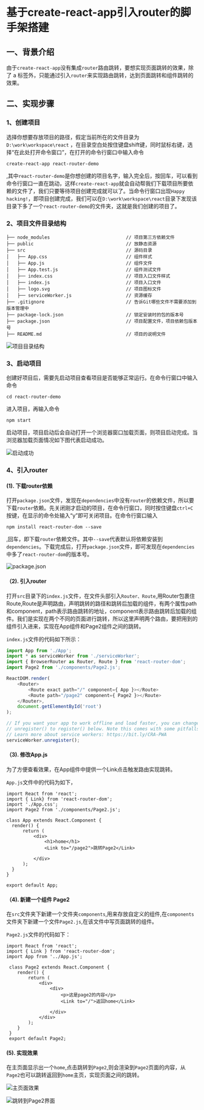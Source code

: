 # 基于create-react-app引入router的脚手架搭建

## 一、背景介绍
由于`create-react-app`没有集成`router`路由跳转，要想实现页面跳转的效果，除了 a 标签外，只能通过引入`router`来实现路由跳转，达到页面跳转和组件跳转的效果。

## 二、实现步骤

### 1、创建项目
选择你想要存放项目的路径，假定当前所在的文件目录为` D:\work\workspace\react` ，在目录空白处按住键盘shift键，同时鼠标右键，选择“在此处打开命令窗口”，在打开的命令行窗口中输入命令

	create-react-app react-router-demo

,其中`react-router-demo`是你想创建的项目名字，输入完全后，按回车，可以看到命令行窗口一直在跳动，这样`create-react-app`就会自动帮我们下载项目所要依赖的文件了，我们只要等待项目创建完成就可以了。当命令行窗口出现`Happy hacking!`，即项目创建完成，我们可以在`D:\work\workspace\react`目录下发现该目录下多了一个`react-router-demo`的文件夹，这就是我们创建的项目了。

### 2、项目文件目录结构
	├── node_modules                            // 项目第三方依赖文件
	├── public                                  // 放静态资源
	├── src                                     // 源码目录
	│   ├── App.css                             // 组件样式
	│   ├── App.js                              // 组件文件
	│   ├── App.test.js                         // 组件测试文件
	│   ├── index.css                           // 项目入口文件样式
	│   ├── index.js                            // 项目入口文件
	│   ├── logo.svg                            // 项目图标文件
	│   ├── serviceWorker.js                    // 资源缓存
	├── .gitignore                              // 告诉Git哪些文件不需要添加到版本管理中
	├── package-lock.json                       // 锁定安装时的包的版本号
	├── package.json                            // 项目配置文件，项目依赖包版本号
	├── README.md                               // 项目的说明文件

![项目目录结构](https://github.com/LiJinLan/react-router-demo/raw/master/docImages/file_structure.png "项目目录结构")

### 3、启动项目
创建好项目后，需要先启动项目查看项目是否能够正常运行。在命令行窗口中输入命令

	cd react-router-demo

进入项目，再输入命令

	npm start

启动项目，项目启动后会自动打开一个浏览器窗口加载页面，则项目启动完成。当浏览器加载页面情况如下图代表启动成功。

![启动成功](https://github.com/LiJinLan/react-router-demo/raw/master/docImages/start.png "启动成功")

### 4、引入router

#### (1). 下载router依赖
打开`package.json`文件，发现在`dependencies`中没有`router`的依赖文件，所以要下载`router`依赖。先关闭刚才启动的项目，在命令行窗口，同时按住键盘`ctrl+C`按键，在显示的命令处输入“y”即可关闭项目。在命令行窗口输入

	npm install react-router-dom --save

,回车，即下载`router`依赖文件。其中`--save`代表默认将依赖安装到`dependencies`。下载完成后，打开`package.json`文件，即可发现在`dependencies`中多了`react-router-dom`的版本号。

![package.json](https://github.com/LiJinLan/react-router-demo/raw/master/docImages/install_router.png "package.json")

#### （2). 引入router
打开`src`目录下的`index.js`文件，在文件头部引入`Router、Route`,用Router包裹住Route,Route是声明路由，声明跳转的路径和跳转后加载的组件，有两个属性path和component，path表示路由跳转的地址，component表示路由跳转后加载的组件。我们是实现在两个不同的页面进行跳转，所以这里声明两个路由，要把用到的组件引入进来，实现在App组件和Page2组件之间的跳转。

`index.js`文件的代码如下所示：
```js
import App from './App';
import * as serviceWorker from './serviceWorker';
import { BrowserRouter as Router, Route } from 'react-router-dom';
import Page2 from './components/Page2.js';

ReactDOM.render(
	<Router>		
		<Route exact path="/" component={ App }></Route>
		<Route path="/page2" component={ Page2 }></Route>				
	</Router>, 
	document.getElementById('root')
);

// If you want your app to work offline and load faster, you can change
// unregister() to register() below. Note this comes with some pitfalls.
// Learn more about service workers: https://bit.ly/CRA-PWA
serviceWorker.unregister();
```
#### （3). 修改App.js
为了方便查看效果，在App组件中提供一个Link点击触发路由实现跳转。

`App.js`文件中的代码为如下，

	import React from 'react';
	import { Link} from 'react-router-dom';
	import './App.css';
	import Page2 from './components/Page2.js';

	class App extends React.Component {
	  render() {
		  return ( 
			  <div>
				  <h1>home</h1>
				  <Link to="/page2">跳转Page2</Link>

			  </div> 
		  );
	  }
	}

	export default App;

#### （4). 新建一个组件 Page2
在`src`文件夹下新建一个文件夹`components`,用来存放自定义的组件,在`components`文件夹下新建一个文件`Page2.js`,在该文件中写页面跳转的组件。

`Page2.js`文件的代码如下：

	import React from 'react';
	import { Link } from 'react-router-dom';
	import App from '../App.js';

	 class Page2 extends React.Component {
		render() {
			return (
				<div>
					<div>
						<p>这是page2的内容</p>
						<Link to="/">返回home</Link>

					</div>
				</div>
			);
		}
	 }
	 export default Page2;


#### (5). 实现效果
在主页面显示出一个`home`,点击跳转到`Page2`,则会渲染到`Page2`页面的内容，从`Page2`也可以跳转返回到`home`主页，实现页面之间的跳转。

![主页面效果](https://github.com/LiJinLan/react-router-demo/raw/master/docImages/homePage.png "主页面效果")

![跳转到Page2界面](https://github.com/LiJinLan/react-router-demo/raw/master/docImages/Page2.png "跳转到Page2界面")
